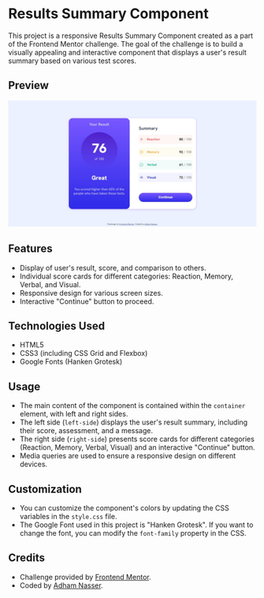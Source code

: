 # Results Summary Component

This project is a responsive Results Summary Component created as a part of the Frontend Mentor challenge. The goal of the challenge is to build a visually appealing and interactive component that displays a user's result summary based on various test scores.

## Preview

![Results Summary Component Preview](./screenshot.png)

## Features

- Display of user's result, score, and comparison to others.
- Individual score cards for different categories: Reaction, Memory, Verbal, and Visual.
- Responsive design for various screen sizes.
- Interactive "Continue" button to proceed.

## Technologies Used

- HTML5
- CSS3 (including CSS Grid and Flexbox)
- Google Fonts (Hanken Grotesk)

## Usage

- The main content of the component is contained within the `container` element, with left and right sides.
- The left side (`left-side`) displays the user's result summary, including their score, assessment, and a message.
- The right side (`right-side`) presents score cards for different categories (Reaction, Memory, Verbal, Visual) and an interactive "Continue" button.
- Media queries are used to ensure a responsive design on different devices.

## Customization

- You can customize the component's colors by updating the CSS variables in the `style.css` file.
- The Google Font used in this project is "Hanken Grotesk". If you want to change the font, you can modify the `font-family` property in the CSS.

## Credits

- Challenge provided by [Frontend Mentor](https://www.frontendmentor.io?ref=challenge).
- Coded by [Adham Nasser](https://github.com/Adhamxiii).
